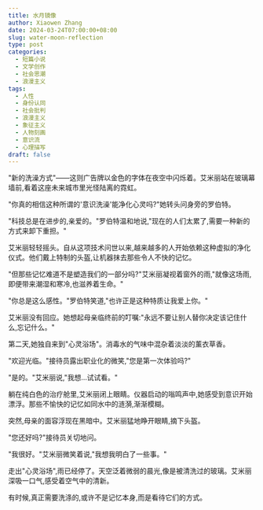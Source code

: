 ```yaml
---
title: 水月镜像
author: Xiaowen Zhang
date: 2024-03-24T07:00:00+08:00
slug: water-moon-reflection
type: post
categories:
  - 短篇小说
  - 文学创作
  - 社会思潮
  - 浪漫主义
tags:
  - 人性
  - 身份认同
  - 社会批判
  - 浪漫主义
  - 象征主义
  - 人物刻画
  - 意识流
  - 心理描写
draft: false
---
```


"新的洗澡方式"——这则广告牌以金色的字体在夜空中闪烁着。艾米丽站在玻璃幕墙前,看着这座未来城市里光怪陆离的霓虹。

"你真的相信这种所谓的'意识洗澡'能净化心灵吗?"她转头问身旁的罗伯特。

"科技总是在进步的,亲爱的。"罗伯特温和地说,"现在的人们太累了,需要一种新的方式来卸下重担。"

艾米丽轻轻摇头。自从这项技术问世以来,越来越多的人开始依赖这种虚拟的净化仪式。他们戴上特制的头盔,让机器抹去那些令人不快的记忆。

"但那些记忆难道不是塑造我们的一部分吗?"艾米丽凝视着窗外的雨,"就像这场雨,即便带来潮湿和寒冷,也滋养着生命。"

"你总是这么感性。"罗伯特笑道,"也许正是这种特质让我爱上你。"

艾米丽没有回应。她想起母亲临终前的叮嘱:"永远不要让别人替你决定该记住什么,忘记什么。"

第二天,她独自来到"心灵浴场"。消毒水的气味中混杂着淡淡的薰衣草香。

"欢迎光临。"接待员露出职业化的微笑,"您是第一次体验吗?"

"是的。"艾米丽说,"我想...试试看。"

躺在纯白色的治疗舱里,艾米丽闭上眼睛。仪器启动的嗡鸣声中,她感受到意识开始漂浮。那些不愉快的记忆如同水中的涟漪,渐渐模糊。

突然,母亲的面容浮现在黑暗中。艾米丽猛地睁开眼睛,摘下头盔。

"您还好吗?"接待员关切地问。

"我很好。"艾米丽微笑着说,"我想我明白了一些事。"

走出"心灵浴场",雨已经停了。天空泛着微弱的晨光,像是被清洗过的玻璃。艾米丽深吸一口气,感受着空气中的清新。

有时候,真正需要洗涤的,或许不是记忆本身,而是看待它们的方式。